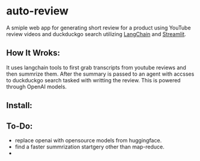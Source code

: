 # auto-review
A smiple web app for generating short review for a product using YouTube review videos and duckduckgo search utilizing [LangChain](https://github.com/langchain-ai/langchain) and [Streamlit](https://github.com/streamlit/streamlit).


## How It Wroks:
It uses langchain tools to first grab transcripts from youtube reviews and then summrize them. After the summary is passed to an agent with accsses to duckduckgo search tasked with writting the review. This is powered through OpenAI models. 

## Install: 


## To-Do: 
- replace openai with opensource models from huggingface.
- find a faster summrization startgery other than map-reduce.
- 
